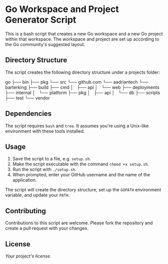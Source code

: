 # Go Workspace and Project Generator Script

This is a bash script that creates a new Go workspace and a new Go project within that workspace. The workspace and project are set up according to the Go community's suggested layout.

## Directory Structure

The script creates the following directory structure under a projects folder:

go
├── bin
├── pkg
└── src
    └── github.com
        └── aadriantech
            └── barterking
                ├── build
                ├── cmd
                │   ├── api
                │   └── web
                ├── deployments
                ├── internal
                │   └── platform
                ├── pkg
                │   ├── api
                │   └── db
                ├── scripts
                ├── test
                └── vendor


## Dependencies

The script requires `bash` and `tree`. It assumes you're using a Unix-like environment with these tools installed.

## Usage

1. Save the script to a file, e.g. `setup.sh`.
2. Make the script executable with the command `chmod +x setup.sh`.
3. Run the script with `./setup.sh`.
4. When prompted, enter your GitHub username and the name of the application.

The script will create the directory structure, set up the `GOPATH` environment variable, and update your `PATH`.

## Contributing

Contributions to this script are welcome. Please fork the repository and create a pull request with your changes.

## License

*Your project's license.*

